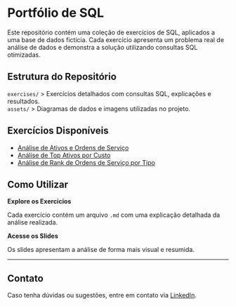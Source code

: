 # Portfólio de SQL
Este repositório contém uma coleção de exercícios de SQL, aplicados a uma base de dados fictícia. Cada exercício apresenta um problema real de análise de dados e demonstra a solução utilizando consultas SQL otimizadas.

## Estrutura do Repositório
`exercises/` > Exercícios detalhados com consultas SQL, explicações e resultados.  
`assets/` > Diagramas de dados e imagens utilizadas no projeto.

## Exercícios Disponíveis
- [Análise de Ativos e Ordens de Serviço](exercises/exercise_03/exercise_03.md)
- [Análise de Top Ativos por Custo](exercises/exercise_08/exercise_08.md)
- [Análise de Rank de Ordens de Serviço por Tipo](exercises/exercise_09/exercise_09.md)

## Como Utilizar

**Explore os Exercícios**

Cada exercício contém um arquivo `.md` com uma explicação detalhada da análise realizada.

**Acesse os Slides**

Os slides apresentam a análise de forma mais visual e resumida.

---
## Contato
Caso tenha dúvidas ou sugestões, entre em contato via [LinkedIn](https://www.linkedin.com/in/fabiobfarias/).
